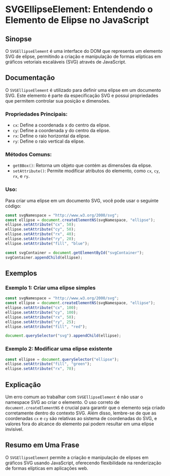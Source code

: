 <!--
Meta Description: # SVGEllipseElement: Entendendo o Elemento de Elipse no JavaScript ## Sinopse O `SVGEllipseElement` é uma interface do DOM que representa um elemento ...
Meta Keywords: ellipse, setattribute, elipse, svg, elemento
-->

# SVGEllipseElement: Entendendo o Elemento de Elipse no JavaScript

## Sinopse
O `SVGEllipseElement` é uma interface do DOM que representa um elemento SVG de elipse, permitindo a criação e manipulação de formas elípticas em gráficos vetoriais escaláveis (SVG) através de JavaScript.

## Documentação
O `SVGEllipseElement` é utilizado para definir uma elipse em um documento SVG. Este elemento é parte da especificação SVG e possui propriedades que permitem controlar sua posição e dimensões. 

### Propriedades Principais:
- `cx`: Define a coordenada x do centro da elipse.
- `cy`: Define a coordenada y do centro da elipse.
- `rx`: Define o raio horizontal da elipse.
- `ry`: Define o raio vertical da elipse.

### Métodos Comuns:
- `getBBox()`: Retorna um objeto que contém as dimensões da elipse.
- `setAttribute()`: Permite modificar atributos do elemento, como `cx`, `cy`, `rx`, e `ry`.

### Uso:
Para criar uma elipse em um documento SVG, você pode usar o seguinte código:

```javascript
const svgNamespace = "http://www.w3.org/2000/svg"; 
const ellipse = document.createElementNS(svgNamespace, "ellipse");
ellipse.setAttribute("cx", 50);
ellipse.setAttribute("cy", 50);
ellipse.setAttribute("rx", 40);
ellipse.setAttribute("ry", 20);
ellipse.setAttribute("fill", "blue");

const svgContainer = document.getElementById("svgContainer");
svgContainer.appendChild(ellipse);
```

## Exemplos
### Exemplo 1: Criar uma elipse simples
```javascript
const svgNamespace = "http://www.w3.org/2000/svg"; 
const ellipse = document.createElementNS(svgNamespace, "ellipse");
ellipse.setAttribute("cx", 100);
ellipse.setAttribute("cy", 100);
ellipse.setAttribute("rx", 50);
ellipse.setAttribute("ry", 25);
ellipse.setAttribute("fill", "red");

document.querySelector("svg").appendChild(ellipse);
```

### Exemplo 2: Modificar uma elipse existente
```javascript
const ellipse = document.querySelector("ellipse");
ellipse.setAttribute("fill", "green");
ellipse.setAttribute("rx", 70);
```

## Explicação
Um erro comum ao trabalhar com `SVGEllipseElement` é não usar o namespace SVG ao criar o elemento. O uso correto de `document.createElementNS` é crucial para garantir que o elemento seja criado corretamente dentro do contexto SVG. Além disso, lembre-se de que as coordenadas `cx` e `cy` são relativas ao sistema de coordenadas do SVG, e valores fora do alcance do elemento pai podem resultar em uma elipse invisível.

## Resumo em Uma Frase
O `SVGEllipseElement` permite a criação e manipulação de elipses em gráficos SVG usando JavaScript, oferecendo flexibilidade na renderização de formas elípticas em aplicações web.